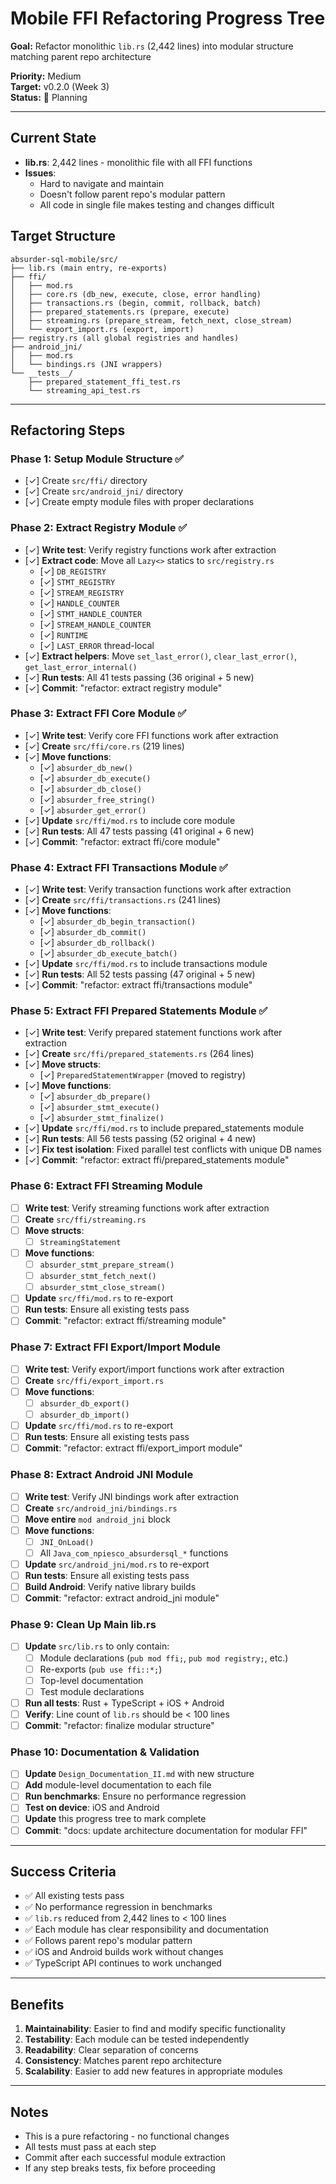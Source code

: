 # Mobile FFI Refactoring Progress Tree

**Goal:** Refactor monolithic `lib.rs` (2,442 lines) into modular structure matching parent repo architecture

**Priority:** Medium  
**Target:** v0.2.0 (Week 3)  
**Status:** 🚧 Planning

---

## Current State

- **lib.rs**: 2,442 lines - monolithic file with all FFI functions
- **Issues**: 
  - Hard to navigate and maintain
  - Doesn't follow parent repo's modular pattern
  - All code in single file makes testing and changes difficult

## Target Structure

```
absurder-sql-mobile/src/
├── lib.rs (main entry, re-exports)
├── ffi/
│   ├── mod.rs
│   ├── core.rs (db_new, execute, close, error handling)
│   ├── transactions.rs (begin, commit, rollback, batch)
│   ├── prepared_statements.rs (prepare, execute)
│   ├── streaming.rs (prepare_stream, fetch_next, close_stream)
│   └── export_import.rs (export, import)
├── registry.rs (all global registries and handles)
├── android_jni/
│   ├── mod.rs
│   └── bindings.rs (JNI wrappers)
└── __tests__/
    ├── prepared_statement_ffi_test.rs
    └── streaming_api_test.rs
```

---

## Refactoring Steps

### Phase 1: Setup Module Structure ✅
- [✓] Create `src/ffi/` directory
- [✓] Create `src/android_jni/` directory
- [✓] Create empty module files with proper declarations

### Phase 2: Extract Registry Module ✅
- [✓] **Write test**: Verify registry functions work after extraction
- [✓] **Extract code**: Move all `Lazy<>` statics to `src/registry.rs`
  - [✓] `DB_REGISTRY`
  - [✓] `STMT_REGISTRY`
  - [✓] `STREAM_REGISTRY`
  - [✓] `HANDLE_COUNTER`
  - [✓] `STMT_HANDLE_COUNTER`
  - [✓] `STREAM_HANDLE_COUNTER`
  - [✓] `RUNTIME`
  - [✓] `LAST_ERROR` thread-local
- [✓] **Extract helpers**: Move `set_last_error()`, `clear_last_error()`, `get_last_error_internal()`
- [✓] **Run tests**: All 41 tests passing (36 original + 5 new)
- [✓] **Commit**: "refactor: extract registry module"

### Phase 3: Extract FFI Core Module ✅
- [✓] **Write test**: Verify core FFI functions work after extraction
- [✓] **Create** `src/ffi/core.rs` (219 lines)
- [✓] **Move functions**:
  - [✓] `absurder_db_new()`
  - [✓] `absurder_db_execute()`
  - [✓] `absurder_db_close()`
  - [✓] `absurder_free_string()`
  - [✓] `absurder_get_error()`
- [✓] **Update** `src/ffi/mod.rs` to include core module
- [✓] **Run tests**: All 47 tests passing (41 original + 6 new)
- [✓] **Commit**: "refactor: extract ffi/core module"

### Phase 4: Extract FFI Transactions Module ✅
- [✓] **Write test**: Verify transaction functions work after extraction
- [✓] **Create** `src/ffi/transactions.rs` (241 lines)
- [✓] **Move functions**:
  - [✓] `absurder_db_begin_transaction()`
  - [✓] `absurder_db_commit()`
  - [✓] `absurder_db_rollback()`
  - [✓] `absurder_db_execute_batch()`
- [✓] **Update** `src/ffi/mod.rs` to include transactions module
- [✓] **Run tests**: All 52 tests passing (47 original + 5 new)
- [✓] **Commit**: "refactor: extract ffi/transactions module"

### Phase 5: Extract FFI Prepared Statements Module ✅
- [✓] **Write test**: Verify prepared statement functions work after extraction
- [✓] **Create** `src/ffi/prepared_statements.rs` (264 lines)
- [✓] **Move structs**:
  - [✓] `PreparedStatementWrapper` (moved to registry)
- [✓] **Move functions**:
  - [✓] `absurder_db_prepare()`
  - [✓] `absurder_stmt_execute()`
  - [✓] `absurder_stmt_finalize()`
- [✓] **Update** `src/ffi/mod.rs` to include prepared_statements module
- [✓] **Run tests**: All 56 tests passing (52 original + 4 new)
- [✓] **Fix test isolation**: Fixed parallel test conflicts with unique DB names
- [✓] **Commit**: "refactor: extract ffi/prepared_statements module"

### Phase 6: Extract FFI Streaming Module
- [ ] **Write test**: Verify streaming functions work after extraction
- [ ] **Create** `src/ffi/streaming.rs`
- [ ] **Move structs**:
  - [ ] `StreamingStatement`
- [ ] **Move functions**:
  - [ ] `absurder_stmt_prepare_stream()`
  - [ ] `absurder_stmt_fetch_next()`
  - [ ] `absurder_stmt_close_stream()`
- [ ] **Update** `src/ffi/mod.rs` to re-export
- [ ] **Run tests**: Ensure all existing tests pass
- [ ] **Commit**: "refactor: extract ffi/streaming module"

### Phase 7: Extract FFI Export/Import Module
- [ ] **Write test**: Verify export/import functions work after extraction
- [ ] **Create** `src/ffi/export_import.rs`
- [ ] **Move functions**:
  - [ ] `absurder_db_export()`
  - [ ] `absurder_db_import()`
- [ ] **Update** `src/ffi/mod.rs` to re-export
- [ ] **Run tests**: Ensure all existing tests pass
- [ ] **Commit**: "refactor: extract ffi/export_import module"

### Phase 8: Extract Android JNI Module
- [ ] **Write test**: Verify JNI bindings work after extraction
- [ ] **Create** `src/android_jni/bindings.rs`
- [ ] **Move entire** `mod android_jni` block
- [ ] **Move functions**:
  - [ ] `JNI_OnLoad()`
  - [ ] All `Java_com_npiesco_absurdersql_*` functions
- [ ] **Update** `src/android_jni/mod.rs` to re-export
- [ ] **Run tests**: Ensure all existing tests pass
- [ ] **Build Android**: Verify native library builds
- [ ] **Commit**: "refactor: extract android_jni module"

### Phase 9: Clean Up Main lib.rs
- [ ] **Update** `src/lib.rs` to only contain:
  - [ ] Module declarations (`pub mod ffi;`, `pub mod registry;`, etc.)
  - [ ] Re-exports (`pub use ffi::*;`)
  - [ ] Top-level documentation
  - [ ] Test module declarations
- [ ] **Run all tests**: Rust + TypeScript + iOS + Android
- [ ] **Verify**: Line count of `lib.rs` should be < 100 lines
- [ ] **Commit**: "refactor: finalize modular structure"

### Phase 10: Documentation & Validation
- [ ] **Update** `Design_Documentation_II.md` with new structure
- [ ] **Add** module-level documentation to each file
- [ ] **Run benchmarks**: Ensure no performance regression
- [ ] **Test on device**: iOS and Android
- [ ] **Update** this progress tree to mark complete
- [ ] **Commit**: "docs: update architecture documentation for modular FFI"

---

## Success Criteria

- ✅ All existing tests pass
- ✅ No performance regression in benchmarks
- ✅ `lib.rs` reduced from 2,442 lines to < 100 lines
- ✅ Each module has clear responsibility and documentation
- ✅ Follows parent repo's modular pattern
- ✅ iOS and Android builds work without changes
- ✅ TypeScript API continues to work unchanged

---

## Benefits

1. **Maintainability**: Easier to find and modify specific functionality
2. **Testability**: Each module can be tested independently
3. **Readability**: Clear separation of concerns
4. **Consistency**: Matches parent repo architecture
5. **Scalability**: Easier to add new features in appropriate modules

---

## Notes

- This is a pure refactoring - no functional changes
- All tests must pass at each step
- Commit after each successful module extraction
- If any step breaks tests, fix before proceeding
